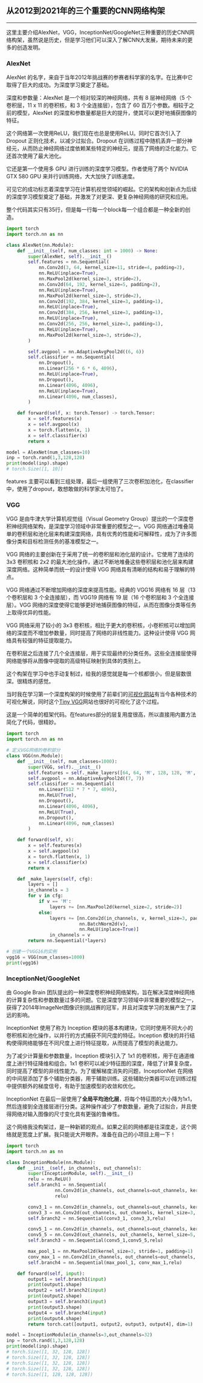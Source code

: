 ## 从2012到2021年的三个重要的CNN网络构架

---
这里主要介绍AlexNet，VGG，InceptionNet/GoogleNet三种重要的历史CNN网络构架，虽然说是历史，但是学习他们可以深入了解CNN大发展，期待未来的更多的创造发明。

### AlexNet

AlexNet 的名字，来自于当年2012年挑战赛的参赛者科学家的名字。在比赛中它取得了巨大的成功。为深度学习奠定了基础。

深度和参数量：AlexNet 是一个相对较深的神经网络，共有 8 层神经网络（5 个卷积层，11 x 11 的卷积核，和 3 个全连接层），包含了 60 百万个参数。相较于之前的模型，AlexNet 的深度和参数量都是巨大的提升，使其可以更好地捕获图像的特征。

这个网络第一次使用ReLU，我们现在也总是使用ReLU。同时它首次引入了 Dropout 正则化技术，以减少过拟合。Dropout 在训练过程中随机丢弃一部分神经元，从而防止神经网络过度依赖某些特定的神经元，提高了网络的泛化能力。它还首次使用了最大池化。

它还是第一个使用多 GPU 进行训练的深度学习模型。作者使用了两个 NVIDIA GTX 580 GPU 来并行训练网络，大大加快了训练速度。

可见它的成功标志着深度学习在计算机视觉领域的崛起。它的架构和创新点为后续的深度学习模型奠定了基础，并激发了对更深、更复杂神经网络的研究和应用。

整个代码其实只有35行，但是每一行每一个block每一个组合都是一种全新的创造。

```python
import torch
import torch.nn as nn

class AlexNet(nn.Module):
    def __init__(self, num_classes: int = 1000) -> None:
        super(AlexNet, self).__init__()
        self.features = nn.Sequential(
            nn.Conv2d(3, 64, kernel_size=11, stride=4, padding=2),
            nn.ReLU(inplace=True),
            nn.MaxPool2d(kernel_size=3, stride=2),
            nn.Conv2d(64, 192, kernel_size=5, padding=2),
            nn.ReLU(inplace=True),
            nn.MaxPool2d(kernel_size=3, stride=2),
            nn.Conv2d(192, 384, kernel_size=3, padding=1),
            nn.ReLU(inplace=True),
            nn.Conv2d(384, 256, kernel_size=3, padding=1),
            nn.ReLU(inplace=True),
            nn.Conv2d(256, 256, kernel_size=3, padding=1),
            nn.ReLU(inplace=True),
            nn.MaxPool2d(kernel_size=3, stride=2),
        )

        self.avgpool = nn.AdaptiveAvgPool2d((6, 6))
        self.classifier = nn.Sequential(
            nn.Dropout(),
            nn.Linear(256 * 6 * 6, 4096),
            nn.ReLU(inplace=True),
            nn.Dropout(),
            nn.Linear(4096, 4096),
            nn.ReLU(inplace=True),
            nn.Linear(4096, num_classes),
        )

    def forward(self, x: torch.Tensor) -> torch.Tensor:
        x = self.features(x)
        x = self.avgpool(x)
        x = torch.flatten(x, 1)
        x = self.classifier(x)
        return x

model = AlexNet(num_classes=10)
inp = torch.rand(1,3,128,128)
print(model(inp).shape)
# torch.Size([1, 10])
```

features 主要可以看到三组处理，最后一组使用了三次卷积加池化，在classifier 中，使用了dropout，敢想敢做的科学家太可怕了。

### VGG

VGG 是由牛津大学计算机视觉组（Visual Geometry Group）提出的一个深度卷积神经网络架构，是深度学习领域中非常重要的模型之一。VGG 网络通过堆叠简单的卷积层和池化层来构建深度网络，具有优秀的性能和可解释性，成为了许多图像分类和目标检测任务的基准模型之一。

VGG 网络的主要创新在于采用了统一的卷积层和池化层的设计。它使用了连续的 3x3 卷积核和 2x2 的最大池化操作，通过不断地堆叠这些卷积层和池化层来构建深度网络。这种简单而统一的设计使得 VGG 网络具有清晰的结构和易于理解的特点。

VGG 网络通过不断增加网络的深度来提高性能。经典的 VGG16 网络有 16 层（13 个卷积层和 3 个全连接层），而 VGG19 网络有 19 层（16 个卷积层和 3 个全连接层）。VGG 网络的深度使得它能够更好地捕获图像的特征，从而在图像分类等任务上取得优异的性能。

VGG 网络采用了较小的 3x3 卷积核，相比于更大的卷积核，小卷积核可以增加网络的深度而不增加参数量，同时提高了网络的非线性能力。这种设计使得 VGG 网络具有较强的特征提取能力。

在卷积层之后连接了几个全连接层，用于实现最终的分类任务。这些全连接层使得网络能够将从图像中提取的高级特征映射到具体的类别上。

这个构架在学习中也手动复制过，给我的感觉就是每一个核都很小，但是层数很深。很精炼的感觉。

当时我在学习第一个深度构架的时候使用了前辈们的[可视化网站](https://poloclub.github.io/)有当今各种技术的可视化解说，同时这个[Tiny VGG](https://poloclub.github.io/cnn-explainer/)网站也很好的可视化了这个过程。

这是一个简单的框架代码。在features部分的层复用度很高，所以直接用内置方法简化了代码，很精妙。

```python
import torch
import torch.nn as nn

# 定义VGG网络的卷积部分
class VGG(nn.Module):
    def __init__(self, num_classes=1000):
        super(VGG, self).__init__()
        self.features = self._make_layers([64, 64, 'M', 128, 128, 'M', 256, 256, 256, 'M', 512, 512, 512, 'M', 512, 512, 512, 'M'])
        self.avgpool = nn.AdaptiveAvgPool2d((7, 7))
        self.classifier = nn.Sequential(
            nn.Linear(512 * 7 * 7, 4096),
            nn.ReLU(True),
            nn.Dropout(),
            nn.Linear(4096, 4096),
            nn.ReLU(True),
            nn.Dropout(),
            nn.Linear(4096, num_classes)
        )

    def forward(self, x):
        x = self.features(x)
        x = self.avgpool(x)
        x = torch.flatten(x, 1)
        x = self.classifier(x)
        return x

    def _make_layers(self, cfg):
        layers = []
        in_channels = 3
        for v in cfg:
            if v == 'M':
                layers += [nn.MaxPool2d(kernel_size=2, stride=2)]
            else:
                layers += [nn.Conv2d(in_channels, v, kernel_size=3, padding=1),
                           nn.BatchNorm2d(v),
                           nn.ReLU(inplace=True)]
                in_channels = v
        return nn.Sequential(*layers)

# 创建一个VGG16的实例
vgg16 = VGG(num_classes=1000)
print(vgg16)
```

### InceptionNet/GoogleNet

由 Google Brain 团队提出的一种深度卷积神经网络架构，旨在解决深度神经网络的计算复杂性和参数数量过多的问题。它是深度学习领域中非常重要的模型之一，获得了2014年ImageNet图像识别挑战赛的冠军，并且对深度学习的发展产生了深远的影响。

InceptionNet 使用了称为 Inception 模块的基本构建块，它同时使用不同大小的卷积核和池化操作，以并行的方式捕获不同尺度的特征。Inception 模块的并行结构使得网络能够在不同尺度上进行特征提取，从而提高了模型的表达能力。

为了减少计算量和参数数量，Inception 模块引入了 1x1 的卷积核，用于在通道维度上进行特征降维和组合。1x1 卷积可以减少特征图的深度，降低了计算复杂度，同时提高了模型的非线性能力。为了缓解梯度消失的问题，InceptionNet 在网络的中间层添加了多个辅助分类器，用于辅助训练。这些辅助分类器可以在训练过程中提供额外的梯度信号，有助于加速模型的收敛和优化。

InceptionNet 在最后一层使用了**全局平均池化层**，将每个特征图的大小降为1x1，然后连接到全连接层进行分类。这种操作减少了参数数量，避免了过拟合，并且使得网络对输入图像的尺寸变化具有更强的鲁棒性。

这个网络我没构架过，是一种新颖的观点。如果之前的网络都是往深度走，这个网络就是宽度上扩展。我只能说大开眼界。准备在自己的小项目上用一下！

```python
import torch
import torch.nn as nn

class InceptionModule(nn.Module):
    def __init__(self, in_channels, out_channels):
        super(InceptionModule, self).__init__()
        relu = nn.ReLU()
        self.branch1 = nn.Sequential(
                  nn.Conv2d(in_channels, out_channels=out_channels, kernel_size=1, stride=1, padding=0),
                  relu)

        conv3_1 = nn.Conv2d(in_channels, out_channels=out_channels, kernel_size=1, stride=1, padding=0)
        conv3_3 = nn.Conv2d(out_channels, out_channels, kernel_size=3, stride=1, padding=1)
        self.branch2 = nn.Sequential(conv3_1, conv3_3,relu)

        conv5_1 = nn.Conv2d(in_channels, out_channels=out_channels, kernel_size=1, stride=1, padding=0)
        conv5_5 = nn.Conv2d(out_channels, out_channels, kernel_size=5, stride=1, padding=2)
        self.branch3 = nn.Sequential(conv5_1,conv5_5,relu)

        max_pool_1 = nn.MaxPool2d(kernel_size=3, stride=1, padding=1)
        conv_max_1 = nn.Conv2d(in_channels, out_channels=out_channels, kernel_size=1, stride=1, padding=0)
        self.branch4 = nn.Sequential(max_pool_1, conv_max_1,relu)

    def forward(self, input):
        output1 = self.branch1(input)
        print(output1.shape)
        output2 = self.branch2(input)
        print(output2.shape)
        output3 = self.branch3(input)
        print(output3.shape)
        output4 = self.branch4(input)
        print(output4.shape)
        return torch.cat([output1, output2, output3, output4], dim=1)

model = InceptionModule(in_channels=3,out_channels=32)
inp = torch.rand(1,3,128,128)
print(model(inp).shape)
# torch.Size([1, 32, 128, 128])
# torch.Size([1, 32, 128, 128])
# torch.Size([1, 32, 128, 128])
# torch.Size([1, 32, 128, 128])
# torch.Size([1, 128, 128, 128])
```
